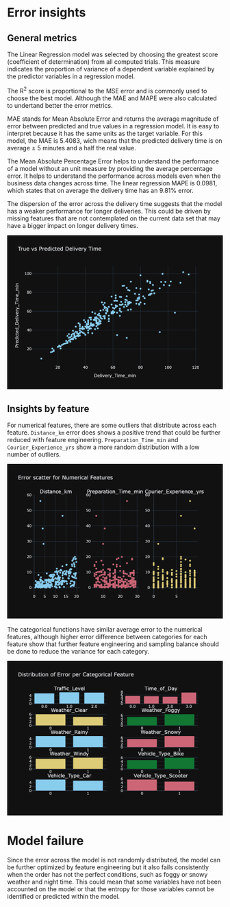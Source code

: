 # Error insights

## General metrics

The Linear Regression model was selected by choosing the greatest score (coefficient of determination) from all computed trials. This measure indicates the proportion of variance of a dependent variable explained by the predictor variables in a regression model.

The R<sup>2</sup> score is proportional to the MSE error and is commonly used to choose the best model. Although the MAE and MAPE were also calculated to undertand better the error metrics.

MAE stands for Mean Absolute Error and returns the average magnitude of error between predicted and true values in a regression model. It is easy to interpret because it has the same units as the target variable. For this model, the MAE is 5.4083, wich means that the predicted delivery time is on average $\pm$ 5 minutes and a half the real value.

The Mean Absolute Percentage Error helps to understand the performance of a model without an unit measure by providing the average percentage error. It helps to understand the performance across models even when the business data changes across time. The linear regression MAPE is 0.0981, which states that on average the delivery time has an 9.81% error.

The dispersion of the error across the delivery time suggests that the model has a weaker performance for longer deliveries. This could be driven by missing features that are not contemplated on the current data set that may have a bigger impact on longer delivery times.

![Error Distribution for Linear Regression](figures/error_dist.png)

## Insights by feature

For numerical features, there are some outliers that distribute across each feature. `Distance_km` error does shows a positive trend that could be further reduced with feature engineering. `Preparation_Time_min` and `Courier_Experience_yrs` show a more random distribution with a low number of outliers.

![Error Distribution for Numerical Features](figures/error_dist_by_feature_num.png)

The categorical functions have similar average error to the numerical features, although higher error difference between categories for each feature show that further feature engineering and sampling balance should be done to reduce the variance for each category.

![Error Distribution for Categorical Features](figures/error_dist_by_feature_categ.png)

# Model failure

Since the error across the model is not randomly distributed, the model can be further optimized by feature engineering but it also fails consistently when the order has not the perfect conditions, such as foggy or snowy weather and night time. This could mean that some variables have not been accounted on the model or that the entropy for those variables cannot be identified or predicted within the model.